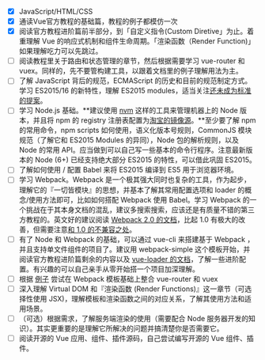 - [x] JavaScript/HTML/CSS
- [x] 通读Vue官方教程的基础篇，教程的例子都模仿一次
- [x] 阅读官方教程进阶篇前半部分，到「自定义指令(Custom Diretive」为止。着重理解 Vue 的响应式机制和组件生命周期。「渲染函数（Render Function)」如果理解吃力可以先跳过。
- [ ] 阅读教程里关于路由和状态管理的章节，然后根据需要学习 vue-router 和 vuex。同样的，先不要管构建工具，以跟着文档里的例子理解用法为主。
- [ ] 了解 JavaScript 背后的规范，ECMAScript 的历史和目前的规范制定方式。学习 ES2015/16 的新特性，理解 ES2015 modules，适当关注[还未成为标准的提案](http://link.zhihu.com/?target=https%3A//github.com/tc39/proposals)。
- [ ] 学习 Node.js 基础。**建议使用 [nvm](http://link.zhihu.com/?target=https%3A//github.com/creationix/nvm) 这样的工具来管理机器上的 Node 版本，并且将 npm 的 registry 注册表配置为[淘宝的镜像源](http://link.zhihu.com/?target=https%3A//npm.taobao.org/)。**至少要了解 npm 的常用命令，npm scripts 如何使用，语义化版本号规则，CommonJS 模块规范（了解它和 ES2015 Modules 的异同），Node 包的解析规则，以及 Node 的常用 API。应当做到可以自己写一些基本的命令行程序。注意最新版本的 Node (6+) 已经支持绝大部分 ES2015 的特性，可以借此巩固 ES2015。
- [ ] 了解如何使用 / 配置 Babel 来将 ES2015 编译到 ES5 用于浏览器环境。
- [ ] 学习 Webpack。Webpack 是一个极其强大同时也复杂的工具，作为起步，理解它的『一切皆模块』的思想，并基本了解其常用配置选项和 loader 的概念/使用方法即可，比如如何搭配 Webpack 使用 Babel。学习 Webpack 的一个挑战在于其本身文档的混乱，建议多搜索搜索，应该还是有质量不错的第三方教程的。英文好的建议阅读 [Webpack 2.0 的文档](http://link.zhihu.com/?target=https%3A//webpack.js.org/get-started/)，比起 1.0 有极大的改善，但需要注意[和 1.0 的不兼容之处](http://link.zhihu.com/?target=https%3A//webpack.js.org/how-to/upgrade-from-webpack-1/)。
- [ ] 有了 Node 和 Webpack 的基础，可以通过 vue-cli 来搭建基于 Webpack ，并且支持单文件组件的项目了。建议用 webpack-simple 这个模板开始，并阅读官方教程进阶篇剩余的内容以及 [vue-loader 的文档](http://link.zhihu.com/?target=http%3A//vue-loader.vuejs.org/)，了解一些进阶配置。有兴趣的可以自己亲手从零开始搭一个项目加深理解。
- [ ] 根据 [例子](http://link.zhihu.com/?target=https%3A//github.com/vuejs/vue-hackernews-2.0) 尝试在 Webpack 模板基础上整合 vue-router 和 vuex
- [ ] 深入理解 Virtual DOM 和『渲染函数 (Render Functions)』这一章节（可选择性使用 JSX)，理解模板和渲染函数之间的对应关系，了解其使用方法和适用场景。
- [ ] （可选）根据需求，了解服务端渲染的使用（需要配合 Node 服务器开发的知识）。其实更重要的是理解它所解决的问题并搞清楚你是否需要它。
- [ ] 阅读开源的 Vue 应用、组件、插件源码，自己尝试编写开源的 Vue 组件、插件。
